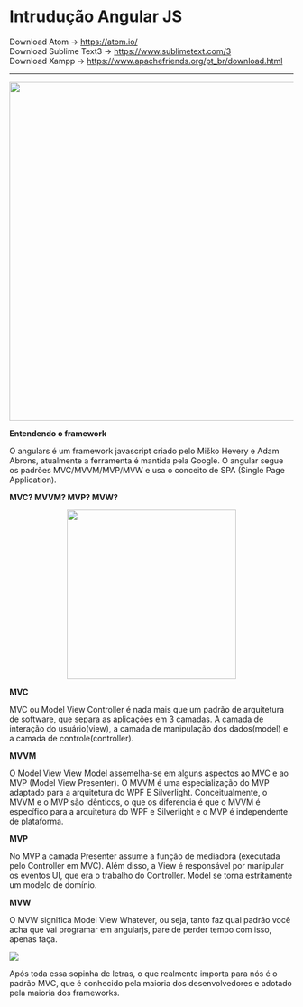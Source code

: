 # Intrudução Angular JS

Download Atom -> https://atom.io/<br>
Download Sublime Text3 -> https://www.sublimetext.com/3<br>
Download Xampp -> https://www.apachefriends.org/pt_br/download.html
<hr> 
<center>
<img src = "https://media.learncafe.co/courses/17679_0.jpg" width="600px">
</center>


<strong>Entendendo o framework</strong>

<p>O angulars é um framework javascript criado pelo Miško Hevery e Adam Abrons, atualmente a ferramenta é mantida pela Google.
O angular segue os padrões MVC/MVVM/MVP/MVW e usa o conceito de SPA (Single Page Application).</p>


<strong>MVC? MVVM? MVP? MVW?</strong>
<center>
<img src="https://pbs.twimg.com/media/DMdhkyfV4AA6521.jpg" width="300px">
</center>  

<strong>MVC</strong>
<p>MVC ou Model View Controller é nada mais que um padrão de arquitetura de software, que separa as aplicações em 3 camadas. A camada de interação do usuário(view), a camada de manipulação dos dados(model) e a camada de controle(controller).</p>

<strong>MVVM</strong>
<p>O Model View View Model assemelha-se em alguns aspectos ao MVC e ao MVP (Model View Presenter). O MVVM é uma especialização do MVP adaptado para a arquitetura do WPF E Silverlight. Conceitualmente, o MVVM e o MVP são idênticos, o que os diferencia é que o MVVM é específico para a arquitetura do WPF e Silverlight e o MVP é independente de plataforma.</p>

<strong>MVP</strong>
<p>No MVP a camada Presenter assume a função de mediadora (executada pelo Controller em MVC). Além disso, a View é responsável por manipular os eventos UI, que era o trabalho do Controller. Model se torna estritamente um modelo de domínio.</p>

<strong>MVW</strong>
<p>O MVW significa Model View Whatever, ou seja, tanto faz qual padrão você acha que vai programar em angularjs, pare de perder tempo com isso, apenas faça.</p>


<img src ="http://i0.kym-cdn.com/photos/images/newsfeed/000/840/284/995">

<p>Após toda essa sopinha de letras, o que realmente importa para nós é o padrão MVC, que é conhecido pela maioria dos desenvolvedores e adotado pela maioria dos frameworks.</p>


